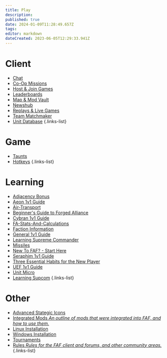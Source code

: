 ```yaml
---
title: Play
description: 
published: true
date: 2024-01-09T11:28:49.657Z
tags: 
editor: markdown
dateCreated: 2023-06-05T12:29:33.941Z
---
```


# Client
- [Chat](https://wiki.faforever.com/en/Play/Client/FAF-chat)
- [Co-Op Missions](https://wiki.faforever.com/en/Play/Client/Coop-Missions)
- [Host & Join Games](https://wiki.faforever.com/en/Play/Client/Host-and-join-games)
- [Leaderboards](https://wiki.faforever.com/en/Play/Client/Leaderboards)
- [Map & Mod Vault](https://wiki.faforever.com/en/Play/Client/Map-&-Mod-Vault)
- [Newshub](https://wiki.faforever.com/en/Play/Client/NewsHub)
- [Replays & Live Games](https://wiki.faforever.com/en/Play/Client/Replays-&-Live-Games)
- [Team Matchmaker](https://wiki.faforever.com/en/Play/Client/tmm)
- [Unit Database](https://wiki.faforever.com/en/Play/Client/Unit-Database)
{.links-list}


# Game
- [Taunts](https://wiki.faforever.com/en/Play/Game/Taunt)
- [Hotkeys](/en/Play/Game/Hotkeys)
{.links-list}


# Learning
- [Adjacency Bonus](https://wiki.faforever.com/en/Play/Learning/Adjacency-Bonus)
- [Aeon 1v1 Guide](https://wiki.faforever.com/en/Play/Learning/Aeon-1v1-Guide)
- [Air-Transport](https://wiki.faforever.com/en/Play/Learning/Air-Transport)
- [Beginner's Guide to Forged Alliance](https://wiki.faforever.com/en/Play/Learning/Beginners-Guide-to-Forged-Alliance)
- [Cybran 1v1 Guide](https://wiki.faforever.com/en/Play/Learning/Cybran-1v1-Guide)
- [FA-Stats-And-Calculations](https://wiki.faforever.com/en/Play/Learning/FA-Stats-And-Calculations)
- [Faction Information](https://wiki.faforever.com/en/Play/Learning/Faction-Information)
- [General 1v1 Guide](https://wiki.faforever.com/en/Play/Learning/General-1v1-Guide)
- [Learning Supreme Commander](https://wiki.faforever.com/en/Play/Learning/Learning)
- [Missiles](https://wiki.faforever.com/en/Play/Learning/Missiles)
- [New To FAF? - Start Here](https://wiki.faforever.com/en/Play/Learning/New-To-FAF)
- [Seraphim 1v1 Guide](https://wiki.faforever.com/en/Play/Learning/Seraphim-1v1-Guide)
- [Three Essential Habits for the New Player](https://wiki.faforever.com/en/Play/Learning/Three-Essential-Habits-for-the-New-Player)
- [UEF 1v1 Guide](https://wiki.faforever.com/en/Play/Learning/UEF-1v1-Guide)
- [Unit Micro](https://wiki.faforever.com/en/Play/Learning/Unit-Micro)
- [Learning Supcom](https://wiki.faforever.com/en/Play/Learning/Learning-SupCom)
{.links-list}


# Other
- [Advanced Stategic Icons](https://wiki.faforever.com/en/Play/Advanced_Strategic_Icons)
- [Integrated Mods *An outline of mods that were integrated into FAF, and how to use them.*](https://wiki.faforever.com/en/Play/Game-Modifications-(Mods))
- [Linux Installation](https://wiki.faforever.com/en/Play/Linux-Install)
- [Windows Installation](https://wiki.faforever.com/en/Play/Windows-Install)
- [Tournaments](https://wiki.faforever.com/en/Play/Tournaments)
- [Rules *Rules for the FAF client and forums, and other community areas.*](https://wiki.faforever.com/en/Play/FAF-Rules)
{.links-list}